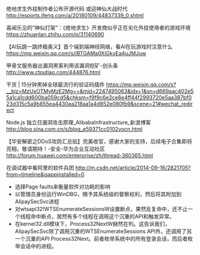 

绝地求生外挂制作者公布开源代码 或迎神仙大战时代
<http://esports.ifeng.com/a/20180109/44837339_0.shtml>

喜闻乐见的“神仙打架”：《绝地求生》开发商似乎正在劣化外挂使用者的游戏环境
<https://zhuanlan.zhihu.com/p/31140690>

【AI玩跳一跳终极奥义】首个端到端神经网络，看AI在玩游戏时注意什么
<https://mp.weixin.qq.com/s/iBTGAMa0XiGkvEa4uJMJuw>


甲骨文服务器出漏洞黑客利用该漏洞挖矿-创头条
<http://www.ctoutiao.com/444876.html>

干货 | 15分钟黑掉全球最流行的验证码插件
<https://mp.weixin.qq.com/s?__biz=MzUxOTMyMzE2Mg==&mid=2247495063&idx=1&sn=d669aac402e55a1ca1cdd600ba059cd5&chksm=f9f9c6e2ce8e4ff44f2993720e5aa387bf023d315c5a9b855ea4430aa218aa1a4d852e080fb9&scene=21#wechat_redirect>


Node.js 独立日漏洞攻击原理_AlibabaInfrastructure_新浪博客
<http://blog.sina.com.cn/s/blog_e59371cc0102vocn.html>

【华安解密之DDoS攻防汇总贴】完美收官，感谢大家的支持，后续电子合集即将亮相，敬请期待！-安全-华为企业互动社区
<http://forum.huawei.com/enterprise/zh/thread-360365.html>

在调试器中看阿里的软件兵团
<http://m.csdn.net/article/2014-09-16/2821705?from=timeline&isappinstalled=0>
- 选择Page faults来衡量软件对功耗的影响
- 以管理员身份运行WinDBG，赐予其系统级的督察权利，然后将其附加到AlipaySecSvc进程
- 对wtsapi32!WTSEnumerateSessionsW设置断点，果然反复命中，还不止一个线程命中断点，居然有多个线程在调用这个沉重的API和触发异常。
- 在kernel32.dll模块下，Process32­NextW赫然在列。这告诉我们，AlipaySecSvc除了调用沉重的WTSEnumerate­Sessions API外，还调用了另一个沉重的API Process32­Next。前者枚举系统中的所有登录会话，而后者枚举会话中的进程。




